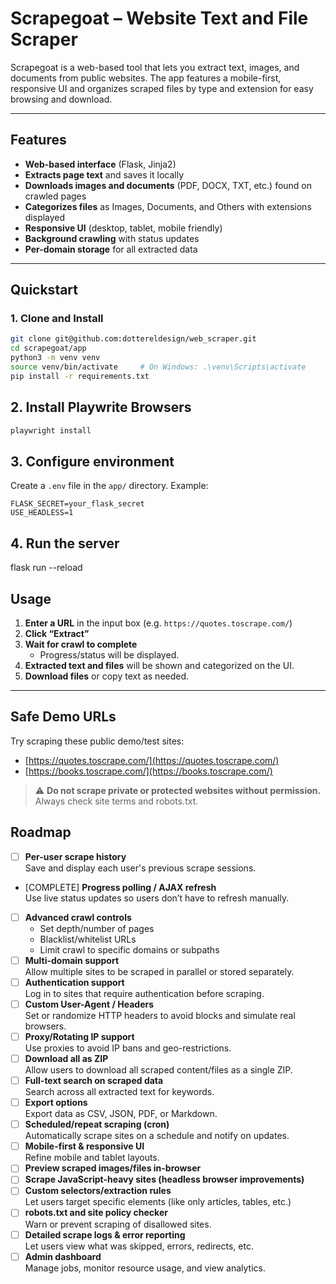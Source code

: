 # Scrapegoat – Website Text and File Scraper

Scrapegoat is a web-based tool that lets you extract text, images, and documents from public websites. The app features a mobile-first, responsive UI and organizes scraped files by type and extension for easy browsing and download.

---

## Features

- **Web-based interface** (Flask, Jinja2)
- **Extracts page text** and saves it locally
- **Downloads images and documents** (PDF, DOCX, TXT, etc.) found on crawled pages
- **Categorizes files** as Images, Documents, and Others with extensions displayed
- **Responsive UI** (desktop, tablet, mobile friendly)
- **Background crawling** with status updates
- **Per-domain storage** for all extracted data

---

## Quickstart

### 1. Clone and Install

```bash
git clone git@github.com:dottereldesign/web_scraper.git
cd scrapegoat/app
python3 -m venv venv
source venv/bin/activate     # On Windows: .\venv\Scripts\activate
pip install -r requirements.txt
```

## 2. Install Playwrite Browsers

```bash
playwright install
```

## 3. Configure environment

Create a `.env` file in the `app/` directory. Example:

```env
FLASK_SECRET=your_flask_secret
USE_HEADLESS=1
```

## 4. Run the server

flask run --reload

## Usage

1. **Enter a URL** in the input box (e.g. `https://quotes.toscrape.com/`)
2. **Click “Extract”**
3. **Wait for crawl to complete**
   - Progress/status will be displayed.
4. **Extracted text and files** will be shown and categorized on the UI.
5. **Download files** or copy text as needed.

---

## Safe Demo URLs

Try scraping these public demo/test sites:

- [https://quotes.toscrape.com/](https://quotes.toscrape.com/)
- [https://books.toscrape.com/](https://books.toscrape.com/)

> ⚠️ **Do not scrape private or protected websites without permission.**  
> Always check site terms and robots.txt.

## Roadmap

- [ ] **Per-user scrape history**  
       Save and display each user's previous scrape sessions.
- [COMPLETE] **Progress polling / AJAX refresh**  
   Use live status updates so users don’t have to refresh manually.
- [ ] **Advanced crawl controls**
  - Set depth/number of pages
  - Blacklist/whitelist URLs
  - Limit crawl to specific domains or subpaths
- [ ] **Multi-domain support**  
       Allow multiple sites to be scraped in parallel or stored separately.
- [ ] **Authentication support**  
       Log in to sites that require authentication before scraping.
- [ ] **Custom User-Agent / Headers**  
       Set or randomize HTTP headers to avoid blocks and simulate real browsers.
- [ ] **Proxy/Rotating IP support**  
       Use proxies to avoid IP bans and geo-restrictions.
- [ ] **Download all as ZIP**  
       Allow users to download all scraped content/files as a single ZIP.
- [ ] **Full-text search on scraped data**  
       Search across all extracted text for keywords.
- [ ] **Export options**  
       Export data as CSV, JSON, PDF, or Markdown.
- [ ] **Scheduled/repeat scraping (cron)**  
       Automatically scrape sites on a schedule and notify on updates.
- [ ] **Mobile-first & responsive UI**  
       Refine mobile and tablet layouts.
- [ ] **Preview scraped images/files in-browser**
- [ ] **Scrape JavaScript-heavy sites (headless browser improvements)**
- [ ] **Custom selectors/extraction rules**  
       Let users target specific elements (like only articles, tables, etc.)
- [ ] **robots.txt and site policy checker**  
       Warn or prevent scraping of disallowed sites.
- [ ] **Detailed scrape logs & error reporting**  
       Let users view what was skipped, errors, redirects, etc.
- [ ] **Admin dashboard**  
       Manage jobs, monitor resource usage, and view analytics.

